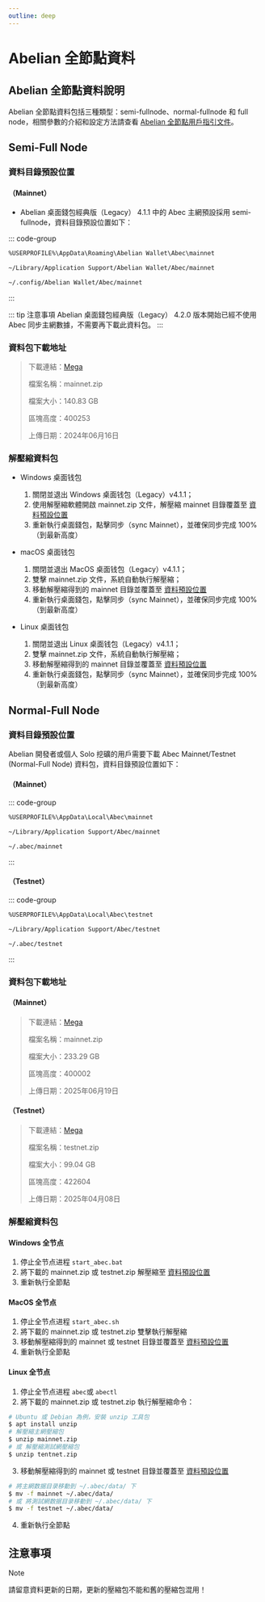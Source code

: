 ```yaml
---
outline: deep
---
```


# Abelian 全節點資料

## Abelian 全節點資料說明

Abelian 全節點資料包括三種類型：semi-fullnode、normal-fullnode 和 full node，相關參數的介紹和設定方法請查看 [Abelian 全節點用戶指引文件](/zh/guide/cli-full-node#_2-設定-abec)。

## Semi-Full Node

### 資料目錄預設位置

#### （Mainnet）

- Abelian 桌面錢包經典版（Legacy） 4.1.1 中的 Abec 主網預設採用 semi-fullnode，資料目錄預設位置如下：

::: code-group

```txt [Windows]
%USERPROFILE%\AppData\Roaming\Abelian Wallet\Abec\mainnet
```

```txt [MacOS]
~/Library/Application Support/Abelian Wallet/Abec/mainnet
```

```txt [Linux]
~/.config/Abelian Wallet/Abec/mainnet
```
:::

::: tip 注意事項
Abelian 桌面錢包經典版（Legacy） 4.2.0 版本開始已經不使用 Abec 同步主網數據，不需要再下載此資料包。
:::

### 資料包下載地址

> 下載連結：[Mega](https://mega.nz/file/tzVAHbyR#UsDY4lKMhEn0W0O_XUimOngMzksuvnj1yGrCWDfI0mE)
> 
> 檔案名稱：mainnet.zip
> 
> 檔案大小：140.83 GB
> 
> 區塊高度：400253
> 
> 上傳日期：2024年06月16日

### 解壓縮資料包

- Windows 桌面钱包
  1. 關閉並退出 Windows 桌面钱包（Legacy）v4.1.1；
  2. 使用解壓縮軟體開啟 mainnet.zip 文件，解壓縮 mainnet 目錄覆蓋至 [資料預設位置](#資料目錄預設位置)
  3. 重新執行桌面錢包，點擊同步（sync Mainnet），並確保同步完成 100%（到最新高度）

- macOS 桌面钱包
  1. 關閉並退出 MacOS 桌面钱包（Legacy）v4.1.1；
  2. 雙擊 mainnet.zip 文件，系統自動執行解壓縮；
  3. 移動解壓縮得到的 mainnet 目錄並覆蓋至 [資料預設位置](#資料目錄預設位置)
  4. 重新執行桌面錢包，點擊同步（sync Mainnet），並確保同步完成 100%（到最新高度）

- Linux 桌面钱包
  1. 關閉並退出 Linux 桌面钱包（Legacy）v4.1.1；
  2. 雙擊 mainnet.zip 文件，系統自動執行解壓縮；
  3. 移動解壓縮得到的 mainnet 目錄並覆蓋至 [資料預設位置](#資料目錄預設位置)
  4. 重新執行桌面錢包，點擊同步（sync Mainnet），並確保同步完成 100%（到最新高度）

## Normal-Full Node

### 資料目錄預設位置

Abelian 開發者或個人 Solo 挖礦的用戶需要下載 Abec Mainnet/Testnet (Normal-Full Node) 資料包，資料目錄預設位置如下：

#### （Mainnet）
::: code-group

```txt [Windows]
%USERPROFILE%\AppData\Local\Abec\mainnet
```

```txt [MacOS]
~/Library/Application Support/Abec/mainnet
```

```txt [Linux]
~/.abec/mainnet
```
:::

#### （Testnet）

::: code-group

```txt [Windows]
%USERPROFILE%\AppData\Local\Abec\testnet
```

```txt [MacOS]
~/Library/Application Support/Abec/testnet
```

```txt [Linux]
~/.abec/testnet
```
:::

### 資料包下載地址

#### （Mainnet）

> 下載連結：[Mega](https://mega.nz/file/YvkwgK4B#Lo3Q9WnD5WOP6CLUZjtRfzlYTCw0ikjHiuVchx5fxl4)
> 
> 檔案名稱：mainnet.zip
> 
> 檔案大小：233.29 GB
> 
> 區塊高度：400002
> 
> 上傳日期：2025年06月19日

#### （Testnet）

> 下載連結：[Mega](https://mega.nz/file/Yvs0VDAL#UfIcwgB37sEMT31rjVZCZVZSj_5eKAYmaKalnd2sMrI)
> 
> 檔案名稱：testnet.zip
> 
> 檔案大小：99.04 GB
>
> 區塊高度：422604
>
> 上傳日期：2025年04月08日

###  解壓縮資料包

#### Windows 全节点

1. 停止全节点进程 `start_abec.bat`
2. 將下載的 mainnet.zip 或 testnet.zip 解壓縮至 [資料預設位置](#資料目錄預設位置-1)
3. 重新執行全節點

#### MacOS 全节点

1. 停止全节点进程 `start_abec.sh`
2. 將下載的 mainnet.zip 或 testnet.zip 雙擊執行解壓縮
3. 移動解壓縮得到的 mainnet 或 testnet 目錄並覆蓋至 [資料預設位置](#資料目錄預設位置-1)
4. 重新執行全節點

#### Linux 全节点
1. 停止全节点进程 `abec`或 `abectl`
2. 將下載的 mainnet.zip 或 testnet.zip 執行解壓縮命令：
```bash
# Ubuntu 或 Debian 為例，安裝 unzip 工具包
$ apt install unzip
# 解壓縮主網壓縮包
$ unzip mainnet.zip
# 或 解壓縮測試網壓縮包
$ unzip tentnet.zip
```
3. 移動解壓縮得到的 mainnet 或 testnet 目錄並覆蓋至 [資料預設位置](#資料目錄預設位置-1) 
```bash
# 將主網数据目录移動到 ~/.abec/data/ 下
$ mv -f mainnet ~/.abec/data/
# 或 將測試網数据目录移動到 ~/.abec/data/ 下
$ mv -f testnet ~/.abec/data/
```
4. 重新執行全節點

## 注意事項

> [!NOTE]
> 請留意資料更新的日期，更新的壓縮包不能和舊的壓縮包混用！
